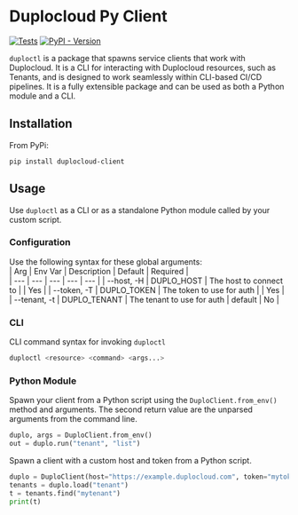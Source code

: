 # Duplocloud Py Client  

[![Tests](https://github.com/duplocloud/duploctl/actions/workflows/test.yml/badge.svg)](https://github.com/duplocloud/duploctl/actions/workflows/test.yml) [![PyPI - Version](https://img.shields.io/pypi/v/duplocloud-client)](https://pypi.org/project/duplocloud-client/)


```duploctl``` is a package that spawns service clients that work with Duplocloud. It is a CLI for interacting with Duplocloud resources, such as Tenants, and is designed to work seamlessly within CLI-based CI/CD pipelines. It is a fully extensible package and can be used as both a Python module and a CLI. 

## Installation  

From PyPi:
```
pip install duplocloud-client
```

## Usage 

Use ```duploctl``` as a CLI or as a standalone Python module called by your custom script. 

### Configuration  

Use the following syntax for these global arguments:  
| Arg | Env Var | Description | Default | Required |  
| --- | --- | --- | --- | --- |
| --host, -H | DUPLO_HOST | The host to connect to |  | Yes |
| --token, -T | DUPLO_TOKEN | The token to use for auth |  | Yes |
| --tenant, -t | DUPLO_TENANT | The tenant to use for auth | default | No | 

### CLI  

CLI command syntax for invoking ```duploctl``` 

```sh
duploctl <resource> <command> <args...>
```

### Python Module

Spawn your client from a Python script using the ```DuploClient.from_env()``` method and arguments. The second return value are the unparsed arguments from the command line. 

```python
duplo, args = DuploClient.from_env()
out = duplo.run("tenant", "list")
```

Spawn a client with a custom host and token from a Python script. 

```python
duplo = DuploClient(host="https://example.duplocloud.com", token="mytoken")
tenants = duplo.load("tenant")
t = tenants.find("mytenant")
print(t)
```
